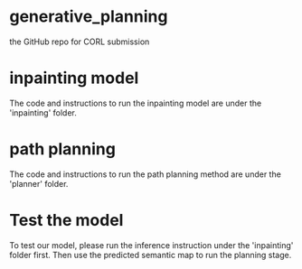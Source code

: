# generative_planning
the GitHub repo for CORL submission
# inpainting model
The code and instructions to run the inpainting model are under the 'inpainting' folder.
# path planning
The code and instructions to run the path planning method are under the 'planner' folder.
# Test the model
To test our model, please run the inference instruction under the 'inpainting' folder first. Then use the predicted semantic map to run the planning stage.
